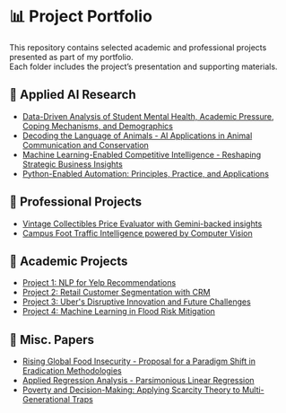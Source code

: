 # 📊 Project Portfolio

This repository contains selected academic and professional projects presented as part of my portfolio.  
Each folder includes the project’s presentation and supporting materials.


## 🔹 Applied AI Research
- [Data-Driven Analysis of Student Mental Health, Academic Pressure, Coping Mechanisms, and Demographics](https://github.com/abdxxll/Project-Portfolio/blob/main/Applied%20AI%20Research/Data-Driven%20Analysis%20of%20Student%20Mental%20Health%2C%20%20Academic%20Pressure%2C%20Coping%20Mechanisms%2C%20and%20Demograph.pdf)
- [Decoding the Language of Animals - AI Applications in Animal Communication and Conservation](https://github.com/abdxxll/Project-Portfolio/blob/main/Applied%20AI%20Research/Decoding%20the%20Language%20of%20Animals%20-%20AI%20Applications%20in%20Animal%20Communication%20and%20Conservation.pdf)
- [Machine Learning-Enabled Competitive Intelligence - Reshaping Strategic Business Insights](https://github.com/abdxxll/Project-Portfolio/blob/main/Applied%20AI%20Research/Machine%20Learning-Enabled%20Competitive%20Intelligence%20-%20Reshaping%20Strategic%20Business%20Insights.pdf)
- [Python-Enabled Automation: Principles, Practice, and Applications](https://github.com/abdxxll/Project-Portfolio/blob/main/Applied%20AI%20Research/Python-Enabled%20Automation_%20Principles%2C%20Practice%2C%20and%20Applications.pdf)


## 🔹 Professional Projects
- [Vintage Collectibles Price Evaluator with Gemini-backed insights](https://github.com/abdxxll/Capstone-Final-Vintage-Collectibles-Price-Evaluator-)
- [Campus Foot Traffic Intelligence powered by Computer Vision](https://github.com/abdxxll/Campus-Foot-TrafficIntelligence) 

## 🔹 Academic Projects
  
- [Project 1: NLP for Yelp Recommendations](Project1_NLP%20Insights/README.MD)  
- [Project 2: Retail Customer Segmentation with CRM](Project2_CRM%20with%20Customer%20Clustering/README.MD)
- [Project 3: Uber's Disruptive Innovation and Future Challenges](https://github.com/abdxxll/Project-Portfolio/blob/main/Project3_Uber's%20Business%20Strategy/README.MD)
- [Project 4: Machine Learning in Flood Risk Mitigation](https://github.com/abdxxll/Project-Portfolio/blob/main/Project4_ML%20in%20Flood%20Risk%20Mitigation/readme.md) 

## 🔹 Misc. Papers
- [Rising Global Food Insecurity - Proposal for a Paradigm Shift in Eradication Methodologies](https://github.com/abdxxll/Project-Portfolio/blob/main/Misc.%20Papers/Rising%20Global%20Food%20Insecurity.pdf)
- [Applied Regression Analysis - Parsimonious Linear Regression](https://github.com/abdxxll/Project-Portfolio/blob/main/Misc.%20Papers/Applied%20Regression%20Analysis.pdf)
- [Poverty and Decision-Making: Applying Scarcity Theory to Multi-Generational Traps](https://github.com/abdxxll/Project-Portfolio/blob/main/Misc.%20Papers/Poverty%20and%20Decision-Making%20-%20Applying%20Scarcity%20Theory%20to%20Multi-Generational%20Traps.pdf)
